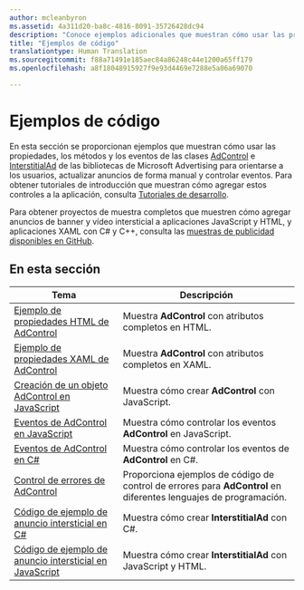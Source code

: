 ```yaml
---
author: mcleanbyron
ms.assetid: 4a311d20-ba8c-4816-8091-35726428dc94
description: "Conoce ejemplos adicionales que muestran cómo usar las propiedades, los métodos y los eventos de las clases AdControl e InterstitialAd en las bibliotecas de Microsoft Advertising."
title: "Ejemplos de código"
translationtype: Human Translation
ms.sourcegitcommit: f88a71491e185aec84a86248c44e1200a65ff179
ms.openlocfilehash: a8f18048915927f9e93d4469e7288e5a06a69070

---
```


# <a name="code-samples"></a>Ejemplos de código




En esta sección se proporcionan ejemplos que muestran cómo usar las propiedades, los métodos y los eventos de las clases [AdControl](https://msdn.microsoft.com/library/windows/apps/microsoft.advertising.winrt.ui.adcontrol.aspx) e [InterstitialAd](https://msdn.microsoft.com/library/windows/apps/microsoft.advertising.winrt.ui.interstitialad.aspx)  de las bibliotecas de Microsoft Advertising para orientarse a los usuarios, actualizar anuncios de forma manual y controlar eventos. Para obtener tutoriales de introducción que muestran cómo agregar estos controles a la aplicación, consulta [Tutoriales de desarrollo](developer-walkthroughs.md).

Para obtener proyectos de muestra completos que muestren cómo agregar anuncios de banner y vídeo intersticial a aplicaciones JavaScript y HTML, y aplicaciones XAML con C# y C++, consulta las [muestras de publicidad disponibles en GitHub](http://aka.ms/githubads).

## <a name="in-this-section"></a>En esta sección

|  Tema    | Descripción |               
|----------|-------|
| [Ejemplo de propiedades HTML de AdControl](html-properties-example.md)     | Muestra **AdControl** con atributos completos en HTML.        |
| [Ejemplo de propiedades XAML de AdControl](xaml-properties-example.md)     | Muestra **AdControl** con atributos completos en XAML.        |
| [Creación de un objeto AdControl en JavaScript](create-an-adcontrol-in-javascript.md)     | Muestra cómo crear **AdControl** con JavaScript.        |
| [Eventos de AdControl en JavaScript](adcontrol-events-in-javascript.md)     | Muestra cómo controlar los eventos **AdControl** en JavaScript.       |
| [Eventos de AdControl en C#](adcontrol-events-in-c.md)     | Muestra cómo controlar los eventos de **AdControl** en C#.       |
| [Control de errores de AdControl](adcontrol-error-handling.md)     | Proporciona ejemplos de código de control de errores para **AdControl** en diferentes lenguajes de programación.        |
| [Código de ejemplo de anuncio intersticial en C#](interstitial-ad-sample-code-in-c.md)   | Muestra cómo crear <strong>InterstitialAd</strong> con C#.        |
| [Código de ejemplo de anuncio intersticial en JavaScript](interstitial-ad-sample-code-in-javascript.md)       | Muestra cómo crear <strong>InterstitialAd</strong> con JavaScript y HTML.        |



 

 

 



<!--HONumber=Dec16_HO2-->


